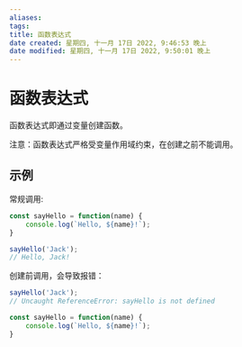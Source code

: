 ```yaml
---
aliases: 
tags: 
title: 函数表达式
date created: 星期四, 十一月 17日 2022, 9:46:53 晚上
date modified: 星期四, 十一月 17日 2022, 9:50:01 晚上
---
```


# 函数表达式

函数表达式即通过变量创建函数。

注意：函数表达式严格受变量作用域约束，在创建之前不能调用。

## 示例

常规调用:

```javascript
const sayHello = function(name) {
	console.log(`Hello, ${name}!`);
}

sayHello('Jack');
// Hello, Jack!
```

创建前调用，会导致报错：

```javascript
sayHello('Jack');
// Uncaught ReferenceError: sayHello is not defined

const sayHello = function(name) {
	console.log(`Hello, ${name}!`);
}
```
